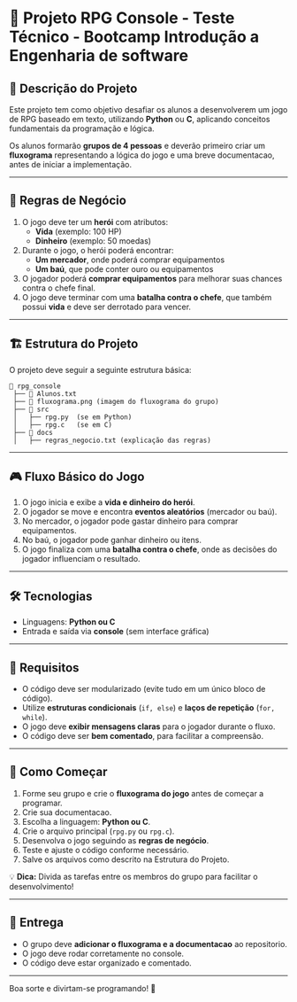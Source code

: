 # 🏹 Projeto RPG Console - Teste Técnico - Bootcamp Introdução a Engenharia de software

## 🎯 Descrição do Projeto
Este projeto tem como objetivo desafiar os alunos a desenvolverem um jogo de RPG baseado em texto, utilizando **Python** ou **C**, aplicando conceitos fundamentais da programação e lógica.

Os alunos formarão **grupos de 4 pessoas** e deverão primeiro criar um **fluxograma** representando a lógica do jogo e uma breve documentacao, antes de iniciar a implementação.

---

## 📜 Regras de Negócio
1. O jogo deve ter um **herói** com atributos:
   - **Vida** (exemplo: 100 HP)
   - **Dinheiro** (exemplo: 50 moedas)
2. Durante o jogo, o herói poderá encontrar:
   - **Um mercador**, onde poderá comprar equipamentos
   - **Um baú**, que pode conter ouro ou equipamentos
3. O jogador poderá **comprar equipamentos** para melhorar suas chances contra o chefe final.
4. O jogo deve terminar com uma **batalha contra o chefe**, que também possui **vida** e deve ser derrotado para vencer.

---

## 🏗️ Estrutura do Projeto
O projeto deve seguir a seguinte estrutura básica:

```
📁 rpg_console
 ├── 📜 Alunos.txt
 ├── 📜 fluxograma.png (imagem do fluxograma do grupo)
 ├── 📂 src
 │   ├── rpg.py  (se em Python)
 │   ├── rpg.c   (se em C)
 ├── 📂 docs
 │   ├── regras_negocio.txt (explicação das regras)
```

---

## 🎮 Fluxo Básico do Jogo
1. O jogo inicia e exibe a **vida e dinheiro do herói**.
2. O jogador se move e encontra **eventos aleatórios** (mercador ou baú).
3. No mercador, o jogador pode gastar dinheiro para comprar equipamentos.
4. No baú, o jogador pode ganhar dinheiro ou itens.
5. O jogo finaliza com uma **batalha contra o chefe**, onde as decisões do jogador influenciam o resultado.

---

## 🛠️ Tecnologias
- Linguagens: **Python ou C**
- Entrada e saída via **console** (sem interface gráfica)

---

## 📌 Requisitos
- O código deve ser modularizado (evite tudo em um único bloco de código).
- Utilize **estruturas condicionais** (`if, else`) e **laços de repetição** (`for, while`).
- O jogo deve **exibir mensagens claras** para o jogador durante o fluxo.
- O código deve ser **bem comentado**, para facilitar a compreensão.

---

## 🚀 Como Começar
1. Forme seu grupo e crie o **fluxograma do jogo** antes de começar a programar.
2. Crie sua documentacao.
3. Escolha a linguagem: **Python ou C**.
4. Crie o arquivo principal (`rpg.py` ou `rpg.c`).
5. Desenvolva o jogo seguindo as **regras de negócio**.
6. Teste e ajuste o código conforme necessário.
7. Salve os arquivos como descrito na Estrutura do Projeto.

💡 **Dica:** Divida as tarefas entre os membros do grupo para facilitar o desenvolvimento!

---

## 📢 Entrega
- O grupo deve **adicionar o fluxograma e a documentacao** ao repositorio.
- O jogo deve rodar corretamente no console.
- O código deve estar organizado e comentado.

---

Boa sorte e divirtam-se programando! 🚀
